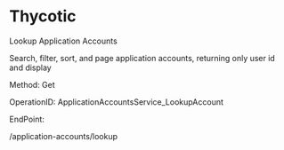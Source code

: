 #     Thycotic


Lookup Application Accounts

Search, filter, sort, and page application accounts, returning only user id and display

Method: Get

OperationID: ApplicationAccountsService_LookupAccount

EndPoint:

/application-accounts/lookup
